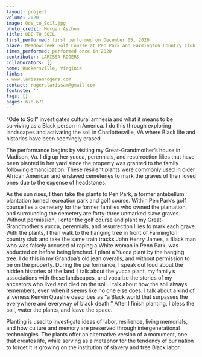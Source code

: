 ```yaml
---
layout: project
volume: 2020
image: Ode_to_Soil.jpg
photo_credit: Morgan Aschom
title: ODE TO SOIL
first_performed: first performed on December 05, 2020
place: Meadowcreek Golf Course at Pen Park and Farmington Country Club
times_performed: performed once in 2020
contributor: LARISSA ROGERS
collaborators: []
home: Ruckersville, Virginia
links:
- www.larissamrogers.com
contact: rogerslarissam@gmail.com
footnote: ''
tags: []
pages: 670-671
---
```



“Ode to Soil” investigates cultural amnesia and what it means to be surviving as a Black person in America. I do this through exploring landscapes and activating the soil in Charlottesville, VA where Black life and histories have been seemingly erased. 

The performance begins by visiting my Great-Grandmother’s house in Madison, Va. I dig up her yucca, perennials, and resurrection lilies that have been planted in her yard since the property was granted to the family following emancipation. These resilient plants were commonly used in older African American and enslaved cemeteries to mark the graves of their loved ones due to the expense of headstones. 

As the sun rises, I then take the plants to Pen Park, a former antebellum plantation turned recreation park and golf course. Within Pen Park’s golf course lies a cemetery for the former families who owned the plantation, and surrounding the cemetery are forty-three unmarked slave graves. Without permission, I enter the golf course and plant my Great-Grandmother’s yucca, perennials, and resurrection lilies to mark each grave. With the plants, I then walk to the hanging tree in front of Farmington country club and take the same train tracks John Henry James, a Black man who was falsely accused of raping a White woman in Penn Park, was abducted on before being lynched. I plant a Yucca plant by the hanging tree. I do this in my Grandpa’s old jean overalls, and without permission to be on the property. During the performance, I speak out loud about the hidden histories of the land. I talk about the yucca plant, my family’s associations with these landscapes, and vocalize the stories of my ancestors who lived and died on the soil. I talk about how the soil always remembers, even when it seems like no one else does. I talk about a kind of aliveness Kenvin Quashie describes as “a Black world that surpasses the everywhere and everyway of black death.” After I finish planting, I bless the soil, water the plants, and leave the space.

Planting is used to investigate ideas of labor, resilience, living memorials, and how culture and memory are preserved through intergenerational technologies. The plants offer an alternative version of a monument, one that creates life, while serving as a metaphor for the tendency of our nation to forget it is growing on the institution of slavery and free Black labor.
